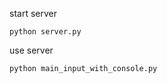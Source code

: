 

start server
```shell
python server.py
```

use server
```shell
python main_input_with_console.py
```